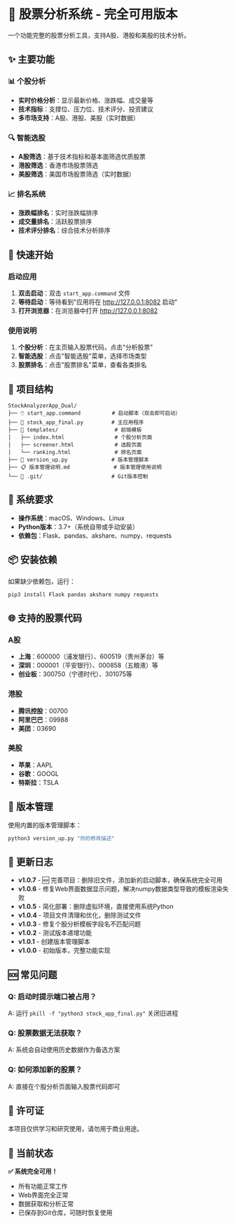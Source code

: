 # 🚀 股票分析系统 - 完全可用版本

一个功能完整的股票分析工具，支持A股、港股和美股的技术分析。

## ✨ 主要功能

### 📊 个股分析
- **实时价格分析**：显示最新价格、涨跌幅、成交量等
- **技术指标**：支撑位、压力位、技术评分、投资建议
- **多市场支持**：A股、港股、美股（实时数据）

### 🔍 智能选股
- **A股筛选**：基于技术指标和基本面筛选优质股票
- **港股筛选**：香港市场股票筛选
- **美股筛选**：美国市场股票筛选（实时数据）

### 📈 排名系统
- **涨跌幅排名**：实时涨跌幅排序
- **成交量排名**：活跃股票排序
- **技术评分排名**：综合技术分析排序

## 🚀 快速开始

### 启动应用
1. **双击启动**：双击 `start_app.command` 文件
2. **等待启动**：等待看到"应用将在 http://127.0.0.1:8082 启动"
3. **打开浏览器**：在浏览器中打开 http://127.0.0.1:8082

### 使用说明
1. **个股分析**：在主页输入股票代码，点击"分析股票"
2. **智能选股**：点击"智能选股"菜单，选择市场类型
3. **股票排名**：点击"股票排名"菜单，查看各类排名

## 📁 项目结构

```
StockAnalyzerApp_Dual/
├── 🖱️ start_app.command          # 启动脚本（双击即可启动）
├── 🐍 stock_app_final.py         # 主应用程序
├── 🎨 templates/                  # 前端模板
│   ├── index.html                # 个股分析页面
│   ├── screener.html             # 选股页面
│   └── ranking.html              # 排名页面
├── 🔄 version_up.py              # 版本管理脚本
├── 📋 版本管理说明.md              # 版本管理使用说明
└── 🔧 .git/                      # Git版本控制
```

## 🔧 系统要求

- **操作系统**：macOS、Windows、Linux
- **Python版本**：3.7+（系统自带或手动安装）
- **依赖包**：Flask、pandas、akshare、numpy、requests

## 📦 安装依赖

如果缺少依赖包，运行：
```bash
pip3 install Flask pandas akshare numpy requests
```

## 🌐 支持的股票代码

### A股
- **上海**：600000（浦发银行）、600519（贵州茅台）等
- **深圳**：000001（平安银行）、000858（五粮液）等
- **创业板**：300750（宁德时代）、301075等

### 港股
- **腾讯控股**：00700
- **阿里巴巴**：09988
- **美团**：03690

### 美股
- **苹果**：AAPL
- **谷歌**：GOOGL
- **特斯拉**：TSLA

## 🔄 版本管理

使用内置的版本管理脚本：
```bash
python3 version_up.py "你的修改描述"
```

## 📝 更新日志

- **v1.0.7** - 🆕 完善项目：删除旧文件，添加新的启动脚本，确保系统完全可用
- **v1.0.6** - 修复Web界面数据显示问题，解决numpy数据类型导致的模板渲染失败
- **v1.0.5** - 简化部署：删除虚拟环境，直接使用系统Python
- **v1.0.4** - 项目文件清理和优化，删除测试文件
- **v1.0.3** - 修复个股分析模板字段名不匹配问题
- **v1.0.2** - 测试版本递增功能
- **v1.0.1** - 创建版本管理脚本
- **v1.0.0** - 初始版本，完整功能实现

## 🆘 常见问题

### Q: 启动时提示端口被占用？
A: 运行 `pkill -f "python3 stock_app_final.py"` 关闭旧进程

### Q: 股票数据无法获取？
A: 系统会自动使用历史数据作为备选方案

### Q: 如何添加新的股票？
A: 直接在个股分析页面输入股票代码即可

## 📄 许可证

本项目仅供学习和研究使用，请勿用于商业用途。

## 🎯 当前状态

**✅ 系统完全可用！**
- 所有功能正常工作
- Web界面完全正常
- 数据获取和分析正常
- 已保存到Git仓库，可随时恢复使用
